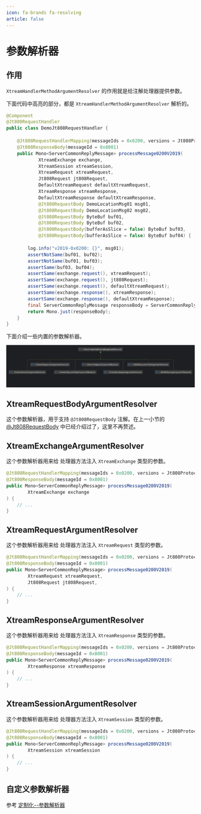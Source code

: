 ```yaml
---
icon: fa-brands fa-resolving
article: false
---
```


# 参数解析器

## 作用

`XtreamHandlerMethodArgumentResolver` 的作用就是给注解处理器提供参数。

下面代码中高亮的部分，都是 `XtreamHandlerMethodArgumentResolver` 解析的。

```java {8-20}
@Component
@Jt808RequestHandler
public class DemoJt808RequestHandler {

    @Jt808RequestHandlerMapping(messageIds = 0x0200, versions = Jt808ProtocolVersion.VERSION_2019)
    @Jt808ResponseBody(messageId = 0x8001)
    public Mono<ServerCommonReplyMessage> processMessage0200V2019(
            XtreamExchange exchange,
            XtreamSession xtreamSession,
            XtreamRequest xtreamRequest,
            Jt808Request jt808Request,
            DefaultXtreamRequest defaultXtreamRequest,
            XtreamResponse xtreamResponse,
            DefaultXtreamResponse defaultXtreamResponse,
            @Jt808RequestBody DemoLocationMsg01 msg01,
            @Jt808RequestBody DemoLocationMsg02 msg02,
            @Jt808RequestBody ByteBuf buf01,
            @Jt808RequestBody ByteBuf buf02,
            @Jt808RequestBody(bufferAsSlice = false) ByteBuf buf03,
            @Jt808RequestBody(bufferAsSlice = false) ByteBuf buf04) {

        log.info("v2019-0x0200: {}", msg01);
        assertNotSame(buf01, buf02);
        assertNotSame(buf01, buf03);
        assertSame(buf03, buf04);
        assertSame(exchange.request(), xtreamRequest);
        assertSame(exchange.request(), jt808Request);
        assertSame(exchange.request(), defaultXtreamRequest);
        assertSame(exchange.response(), xtreamResponse);
        assertSame(exchange.response(), defaultXtreamResponse);
        final ServerCommonReplyMessage responseBody = ServerCommonReplyMessage.success(jt808Request);
        return Mono.just(responseBody);
    }
}
```

下面介绍一些内置的参数解析器。

![内置参数解析器](/img/server/annotation-driven/handler-method-argument-resolver.png)

## XtreamRequestBodyArgumentResolver

这个参数解析器，用于支持 `@Jt808RequestBody` 注解。在上一小节的 [@Jt808RequestBody](./request-message-mapping.md#jt808requestbody) 中已经介绍过了，这里不再赘述。

## XtreamExchangeArgumentResolver

这个参数解析器用来给 处理器方法注入 `XtreamExchange` 类型的参数。

```java {4}
@Jt808RequestHandlerMapping(messageIds = 0x0200, versions = Jt808ProtocolVersion.VERSION_2019)
@Jt808ResponseBody(messageId = 0x8001)
public Mono<ServerCommonReplyMessage> processMessage0200V2019(
        XtreamExchange exchange
) {
    // ...
}
```

## XtreamRequestArgumentResolver

这个参数解析器用来给 处理器方法注入 `XtreamRequest` 类型的参数。

```java {4-5}
@Jt808RequestHandlerMapping(messageIds = 0x0200, versions = Jt808ProtocolVersion.VERSION_2019)
@Jt808ResponseBody(messageId = 0x8001)
public Mono<ServerCommonReplyMessage> processMessage0200V2019(
        XtreamRequest xtreamRequest,
        Jt808Request jt808Request,
) {
    // ...
}
```

## XtreamResponseArgumentResolver

这个参数解析器用来给 处理器方法注入 `XtreamResponse` 类型的参数。

```java {4}
@Jt808RequestHandlerMapping(messageIds = 0x0200, versions = Jt808ProtocolVersion.VERSION_2019)
@Jt808ResponseBody(messageId = 0x8001)
public Mono<ServerCommonReplyMessage> processMessage0200V2019(
        XtreamResponse xtreamResponse
) {
    // ...
}
```

## XtreamSessionArgumentResolver

这个参数解析器用来给 处理器方法注入 `XtreamSession` 类型的参数。

```java {4}
@Jt808RequestHandlerMapping(messageIds = 0x0200, versions = Jt808ProtocolVersion.VERSION_2019)
@Jt808ResponseBody(messageId = 0x8001)
public Mono<ServerCommonReplyMessage> processMessage0200V2019(
        XtreamSession xtreamSession
) {
    // ...
}
```

## 自定义参数解析器

参考 [定制化--参数解析器](../customization/argument-resolver.md)
